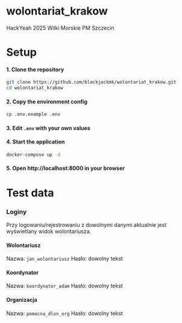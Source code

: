 # wolontariat_krakow
HackYeah 2025 Wilki Morskie PM Szczecin

# Setup
#### 1. Clone the repository
```bash
git clone https://github.com/blackjackmk/wolontariat_krakow.git
cd wolontariat_krakow
```
#### 2. Copy the environment config
```bash
cp .env.example .env
```
#### 3. Edit `.env` with your own values

#### 4. Start the application
```bash
docker-compose up -d
```

#### 5. Open http://localhost:8000 in your browser

# Test data
### Loginy
Przy logowaniu/rejestrowaniu z dowolnymi danymi aktualnie jest wyświetlany widok wolontariusza.
#### Wolontariusz
Nazwa: `jan_wolontariusz`
Hasło: dowolny tekst
#### Koordynator
Nazwa: `koordynator_adam`
Hasło: dowolny tekst
#### Organizacja
Nazwa: `pomocna_dlon_org`
Hasło: dowolny tekst